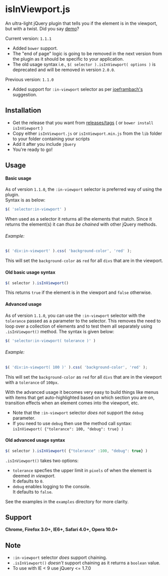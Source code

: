 isInViewport.js
================
An ultra-light jQuery plugin that tells you if the element is in the viewport, but with a twist.
Did you say [demo](http://experiments.muditameta.com/isInViewport/)?

Current version: `1.1.1`
- Added `bower` support.
- The "end of page" logic is going to be removed in the next version from the plugin as it should be specific to your application.
- The old usage syntax i.e., `$( selector ).isInViewport( options )` is deprecated and will be removed in version `2.0.0`.

Previous version: `1.1.0`
- Added support for `:in-viewport` selector as per [joeframbach's](http://www.reddit.com/user/joeframbach) suggestion.

Installation
----------------
- Get the release that you want from [releases/tags](https://github.com/zeusdeux/isInViewport/releases) ( or `bower install isInViewport` )
-  Copy either `isInViewport.js` or `isInViewport.min.js` from the `lib` folder to your folder containing your scripts
- Add it after you include `jQuery`
- You're ready to go!

Usage
----------------
#### Basic usage
As of version `1.1.0`, the `:in-viewport` selector is preferred way of using the plugin.   
Syntax is as below:
```javascript
$( 'selector:in-viewport' )
```
When used as a selector it returns all the elements that match. Since it returns the element(s) it can *thus be chained* with other jQuery methods. 

###### Example:
```javascript
$( 'div:in-viewport' ).css( 'background-color', 'red' );
```
This will set the `background-color` as `red` for all `divs` that are in the viewport.

#### Old basic usage syntax
```javascript
$( selector ).isInViewport()
```
This returns `true` if the element is in the viewport and `false` otherwise.

#### Advanced usage
As of version `1.1.0`, you can use the `:in-viewport` selector with the `tolerance` passed as a parameter to the selector. This removes the need to loop over a collection of elements and to test them all separately using `.isInViewport()` method. The syntax is given below:
```javascript
$( 'selector:in-viewport( tolerance )' )
```
###### Example:
```javascript
$( 'div:in-viewport( 100 )' ).css( 'background-color', 'red' );
```
This will set the `background-color` as `red` for all `divs` that are in the viewport with a `tolerance` of `100px`.   

With the advanced usage it becomes very easy to build things like menus with items that get auto-highlighted based on which section you are on, transition effects when an element comes into the viewport, etc.

- Note that the `:in-viewport` selector *does not* support the `debug` parameter.   
- If you need to use `debug` then use the method call syntax:   
`isInViewport( {"tolerance": 100, "debug": true} )`

#### Old advanced usage syntax
```javascript
$( selector ).isInViewport( {"tolerance" :100, "debug": true} )
```
`.isInViewport()` takes two options:

- `tolerance` specfies the upper limit in `pixels` of when the element is deemed *in viewport*.   
It defaults to `0`.
- `debug` enables logging to the console.   
It defaults to `false`.

See the examples in the `examples` directory for more clarity.

## Support
__Chrome, Firefox 3.0+, IE6+, Safari 4.0+, Opera 10.0+__

## Note
- `:in-viewport` selector *does* support chaining.
- `.isInViewport()` *doesn't* support chaining as it returns a `boolean` value.
- To use with IE < 9 use jQuery <= 1.7.0
